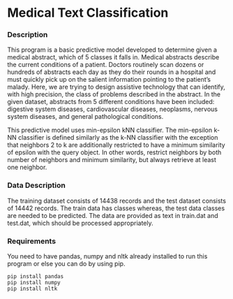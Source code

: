 # Medical Text Classification

### Description
This program is a basic predictive model developed to determine given a medical abstract, which of 5 classes it falls in.
Medical abstracts describe the current conditions of a patient. Doctors routinely scan dozens or hundreds of abstracts each day as they do their rounds in a hospital and must quickly pick up on the salient information pointing to the patient’s malady. Here, we are trying to design assistive technology that can identify, with high precision, the class of problems
described in the abstract. In the given dataset, abstracts from 5 different conditions have been included: digestive system diseases, cardiovascular diseases, neoplasms, nervous system diseases, and general pathological conditions.

This predictive model uses min-epsilon kNN classifier. The min-epsilon k-NN classifier is defined similarly as the k-NN classifier with the exception that neighbors 2 to k are additionally restricted to have a minimum similarity of epsilon with
the query object. In other words, restrict neighbors by both number of neighbors and minimum similarity, but always retrieve at least one neighbor.

### Data Description
The training dataset consists of 14438 records and the test dataset consists of 14442 records. The train data has classes whereas, the test data classes are needed to be predicted.
The data are provided as text in train.dat and test.dat, which should be processed appropriately.

### Requirements
You need to have pandas, numpy and nltk already installed to run this program or else you can do by using pip.
```
pip install pandas
pip install numpy
pip install nltk
```


